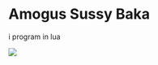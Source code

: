 # Amogus Sussy Baka

i program in lua

<img src="https://github-readme-stats.vercel.app/api/top-langs?username=FreddieOffice"/>
